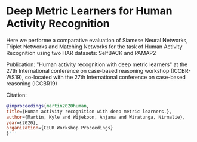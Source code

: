 # Deep Metric Learners for Human Activity Recognition
Here we performe a comparative evaluation of Siamese Neural Networks, Triplet Networks and Matching Networks for the task of Human Activity Recognition using two HAR datasets: SelfBACK and PAMAP2

Publication: "Human activity recognition with deep metric learners" at the 27th International conference on case-based reasoning workshop (ICCBR-WS19), co-located with the 27th International conference on case-based reasoning (ICCBR19)

Citation: 
```bib
@inproceedings{martin2020human,
title={Human activity recognition with deep metric learners.},
author={Martin, Kyle and Wijekoon, Anjana and Wiratunga, Nirmalie},
year={2020},
organization={CEUR Workshop Proceedings}
}'''
